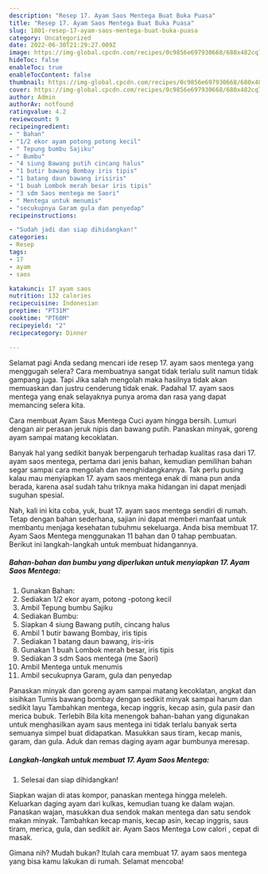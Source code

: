 ```yaml
---
description: "Resep 17. Ayam Saos Mentega Buat Buka Puasa"
title: "Resep 17. Ayam Saos Mentega Buat Buka Puasa"
slug: 1801-resep-17-ayam-saos-mentega-buat-buka-puasa
category: Uncategorized
date: 2022-06-30T21:29:27.009Z
image: https://img-global.cpcdn.com/recipes/0c9856e697930668/680x482cq70/17-ayam-saos-mentega-foto-resep-utama.jpg
hideToc: false
enableToc: true
enableTocContent: false
thumbnail: https://img-global.cpcdn.com/recipes/0c9856e697930668/680x482cq70/17-ayam-saos-mentega-foto-resep-utama.jpg
cover: https://img-global.cpcdn.com/recipes/0c9856e697930668/680x482cq70/17-ayam-saos-mentega-foto-resep-utama.jpg
author: Admin
authorAv: notfound
ratingvalue: 4.2
reviewcount: 9
recipeingredient:
- " Bahan"
- "1/2 ekor ayam potong potong kecil"
- " Tepung bumbu Sajiku"
- " Bumbu"
- "4 siung Bawang putih cincang halus"
- "1 butir bawang Bombay iris tipis"
- "1 batang daun bawang irisiris"
- "1 buah Lombok merah besar iris tipis"
- "3 sdm Saos mentega me Saori"
- " Mentega untuk menumis"
- "secukupnya Garam gula dan penyedap"
recipeinstructions:

- "Sudah jadi dan siap dihidangkan!"
categories:
- Resep
tags:
- 17
- ayam
- saos

katakunci: 17 ayam saos 
nutrition: 132 calories
recipecuisine: Indonesian
preptime: "PT31M"
cooktime: "PT60M"
recipeyield: "2"
recipecategory: Dinner

---
```



Selamat pagi Anda sedang mencari ide resep 17. ayam saos mentega yang menggugah selera? Cara membuatnya sangat tidak terlalu sulit namun tidak gampang juga. Tapi Jika salah mengolah maka hasilnya tidak akan memuaskan dan justru cenderung tidak enak. Padahal 17. ayam saos mentega yang enak selayaknya punya aroma dan rasa yang dapat memancing selera kita.


Cara membuat Ayam Saus Mentega Cuci ayam hingga bersih. Lumuri dengan air perasan jeruk nipis dan bawang putih. Panaskan minyak, goreng ayam sampai matang kecoklatan.

Banyak hal yang sedikit banyak berpengaruh terhadap kualitas rasa dari 17. ayam saos mentega, pertama dari jenis bahan, kemudian pemilihan bahan segar sampai cara mengolah dan menghidangkannya. Tak perlu pusing kalau mau menyiapkan 17. ayam saos mentega enak di mana pun anda berada, karena asal sudah tahu triknya maka hidangan ini dapat menjadi suguhan spesial.


Nah, kali ini kita coba, yuk, buat 17. ayam saos mentega sendiri di rumah. Tetap dengan bahan sederhana, sajian ini dapat memberi manfaat untuk membantu menjaga kesehatan tubuhmu sekeluarga. Anda bisa membuat 17. Ayam Saos Mentega menggunakan 11 bahan dan 0 tahap pembuatan. Berikut ini langkah-langkah untuk membuat hidangannya.

<!--inarticleads1-->

##### Bahan-bahan dan bumbu yang diperlukan untuk menyiapkan 17. Ayam Saos Mentega:

1. Gunakan  Bahan:
1. Sediakan 1/2 ekor ayam, potong -potong kecil
1. Ambil  Tepung bumbu Sajiku
1. Sediakan  Bumbu:
1. Siapkan 4 siung Bawang putih, cincang halus
1. Ambil 1 butir bawang Bombay, iris tipis
1. Sediakan 1 batang daun bawang, iris-iris
1. Gunakan 1 buah Lombok merah besar, iris tipis
1. Sediakan 3 sdm Saos mentega (me Saori)
1. Ambil  Mentega untuk menumis
1. Ambil secukupnya Garam, gula dan penyedap


Panaskan minyak dan goreng ayam sampai matang kecoklatan, angkat dan sisihkan Tumis bawang bombay dengan sedikit minyak sampai harum dan sedikit layu Tambahkan mentega, kecap inggris, kecap asin, gula pasir dan merica bubuk. Terlebih Bila kita menengok bahan-bahan yang digunakan untuk menghasilkan ayam saus mentega ini tidak terlalu banyak serta semuanya simpel buat didapatkan. Masukkan saus tiram, kecap manis, garam, dan gula. Aduk dan remas daging ayam agar bumbunya meresap. 

<!--inarticleads2-->

##### Langkah-langkah untuk membuat 17. Ayam Saos Mentega:


1. Selesai dan siap dihidangkan!

Siapkan wajan di atas kompor, panaskan mentega hingga meleleh. Keluarkan daging ayam dari kulkas, kemudian tuang ke dalam wajan. Panaskan wajan, masukkan dua sendok makan mentega dan satu sendok makan minyak. Tambahkan kecap manis, kecap asin, kecap inggris, saus tiram, merica, gula, dan sedikit air. Ayam Saos Mentega Low calori , cepat di masak. 

Gimana nih? Mudah bukan? Itulah cara membuat 17. ayam saos mentega yang bisa kamu lakukan di rumah. Selamat mencoba!
